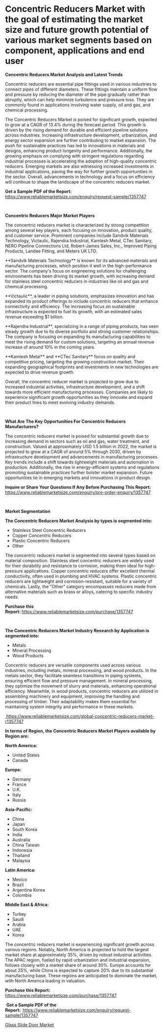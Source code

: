 <p><h1>Concentric Reducers Market with the goal of estimating the market size and future growth potential of various market segments based on component, applications and end user</h1></p><p><strong>Concentric Reducers Market Analysis and Latest Trends</strong></p>
<p><p>Concentric reducers are essential pipe fittings used in various industries to connect pipes of different diameters. These fittings maintain a uniform flow and pressure by reducing the diameter of the pipe gradually rather than abruptly, which can help minimize turbulence and pressure loss. They are commonly found in applications involving water supply, oil and gas, and chemical processing.</p><p>The Concentric Reducers Market is poised for significant growth, expected to grow at a CAGR of 13.4% during the forecast period. This growth is driven by the rising demand for durable and efficient pipeline solutions across industries. Increasing infrastructure development, urbanization, and energy sector expansion are further contributing to market expansion. The push for sustainable practices has led to innovations in materials and designs, enhancing product longevity and performance. Additionally, the growing emphasis on complying with stringent regulations regarding industrial processes is accelerating the adoption of high-quality concentric reducers. Emerging markets are also witnessing increased investments in industrial applications, paving the way for further growth opportunities in the sector. Overall, advancements in technology and a focus on efficiency will continue to shape the landscape of the concentric reducers market.</p></p>
<p><strong>Get a Sample PDF of the Report:&nbsp;</strong> <a href="https://www.reliablemarketsize.com/enquiry/request-sample/1357747?utm_campaign=2626&utm_medium=2&utm_source=Github&utm_content=ia&utm_term=08042025&utm_id=concentric-reducers">https://www.reliablemarketsize.com/enquiry/request-sample/1357747</a></p>
<p>&nbsp;</p>
<p><strong>Concentric Reducers Major Market Players</strong></p>
<p><p>The concentric reducers market is characterized by strong competition among several key players, each focusing on innovation, product quality, and customer service. Prominent companies include Sandvik Materials Technology, Victaulic, Rajendra Industrial, Kamlesh Metal, CTec Sanitary, NERO Pipeline Connections Ltd, Robert-James Sales, Inc., Improved Piping Products, Landee Fitting, and Meters UK LTD.</p><p>**Sandvik Materials Technology** is known for its advanced materials and manufacturing processes, which position it well in the high-performance sector. The company's focus on engineering solutions for challenging environments has been driving its market growth, with increasing demand for stainless steel concentric reducers in industries like oil and gas and chemical processing.</p><p>**Victaulic**, a leader in piping solutions, emphasizes innovation and has expanded its product offerings to include concentric reducers that enhance connectivity and efficiency. The increasing focus on sustainable infrastructure is expected to fuel its growth, with an estimated sales revenue exceeding $1 billion.</p><p>**Rajendra Industrial**, specializing in a range of piping products, has seen steady growth due to its diverse portfolio and strong customer relationships. The company is focusing on expanding its manufacturing capabilities to meet the rising demand for custom solutions, targeting an annual revenue increase of around 10% in the coming years.</p><p>**Kamlesh Metal** and **CTec Sanitary** focus on quality and competitive pricing, targeting the growing construction market. Their expanding geographical footprints and investments in new technologies are expected to drive revenue growth.</p><p>Overall, the concentric reducer market is projected to grow due to increased industrial activities, infrastructure development, and a shift towards more efficient manufacturing processes. Companies are likely to experience significant growth opportunities as they innovate and expand their product lines to meet evolving industry demands.</p></p>
<p>&nbsp;</p>
<p><strong>What Are The Key Opportunities For Concentric Reducers Manufacturers?</strong></p>
<p><p>The concentric reducers market is poised for substantial growth due to increasing demand in sectors such as oil and gas, water treatment, and construction. Valued at approximately USD 1.5 billion in 2022, the market is projected to grow at a CAGR of around 5% through 2030, driven by infrastructure development and advancements in manufacturing processes. Key trends include a shift towards lightweight materials and automation in production. Additionally, the rise in energy-efficient systems and regulations promoting sustainable practices further bolster market expansion. Future opportunities lie in emerging markets and innovations in product design.</p></p>
<p><strong>Inquire or Share Your Questions If Any Before Purchasing This Report:</strong> <a href="https://www.reliablemarketsize.com/enquiry/pre-order-enquiry/1357747?utm_campaign=2626&utm_medium=2&utm_source=Github&utm_content=ia&utm_term=08042025&utm_id=concentric-reducers">https://www.reliablemarketsize.com/enquiry/pre-order-enquiry/1357747</a></p>
<p>&nbsp;</p>
<p><strong>Market Segmentation</strong></p>
<p><strong>The Concentric Reducers Market Analysis by types is segmented into:</strong></p>
<p><ul><li>Stainless Steel Concentric Reducers</li><li>Copper Concentric Reducers</li><li>Plastic Concentric Reducers</li><li>Other</li></ul></p>
<p><p>The concentric reducers market is segmented into several types based on material composition. Stainless steel concentric reducers are widely used for their durability and resistance to corrosion, making them ideal for high-pressure applications. Copper concentric reducers offer excellent thermal conductivity, often used in plumbing and HVAC systems. Plastic concentric reducers are lightweight and corrosion-resistant, suitable for a variety of chemicals. Lastly, the "Other" category encompasses reducers made from alternative materials such as brass or alloys, catering to specific industry needs.</p></p>
<p><strong>Purchase this Report:&nbsp;</strong><a href="https://www.reliablemarketsize.com/purchase/1357747?utm_campaign=2626&utm_medium=2&utm_source=Github&utm_content=ia&utm_term=08042025&utm_id=concentric-reducers">https://www.reliablemarketsize.com/purchase/1357747</a></p>
<p>&nbsp;</p>
<p><strong>The Concentric Reducers Market Industry Research by Application is segmented into:</strong></p>
<p><ul><li>Metals</li><li>Mineral Processing</li><li>Wood Products</li></ul></p>
<p><p>Concentric reducers are versatile components used across various industries, including metals, mineral processing, and wood products. In the metals sector, they facilitate seamless transitions in piping systems, ensuring efficient flow and pressure management. In mineral processing, they optimize the movement of slurry and materials, enhancing operational efficiency. Meanwhile, in wood products, concentric reducers are utilized in assembling machinery and equipment, improving the handling and processing of timber. Their adaptability makes them essential for maintaining system integrity and performance in these markets.</p></p>
<p><a href="https://www.reliablemarketsize.com/global-concentric-reducers-market-r1357747?utm_campaign=2626&utm_medium=2&utm_source=Github&utm_content=ia&utm_term=08042025&utm_id=concentric-reducers">&nbsp;https://www.reliablemarketsize.com/global-concentric-reducers-market-r1357747</a></p>
<p><strong>In terms of Region, the Concentric Reducers Market Players available by Region are:</strong></p>
<p>
    <p> <strong> North America: </strong>
        <ul>
            <li>United States</li>
            <li>Canada</li>
        </ul>
        </p> 
    <p> <strong> Europe: </strong>
        <ul>
            <li>Germany</li>
            <li>France</li>
            <li>U.K.</li>
            <li>Italy</li>
            <li>Russia</li>
        </ul>
        </p> 
    <p> <strong> Asia-Pacific: </strong>
        <ul>
            <li>China</li>
            <li>Japan</li>
            <li>South Korea</li>
            <li>India</li>
            <li>Australia</li>
            <li>China Taiwan</li>
            <li>Indonesia</li>
            <li>Thailand</li>
            <li>Malaysia</li>
        </ul>
        </p> 
    <p> <strong> Latin America: </strong>
        <ul>
            <li>Mexico</li>
            <li>Brazil</li>
            <li>Argentina Korea</li>
            <li>Colombia</li>
        </ul>
        </p> 
    <p> <strong> Middle East & Africa: </strong>
        <ul>
            <li>Turkey</li>
            <li>Saudi</li>
            <li>Arabia</li>
            <li>UAE</li>
            <li>Korea</li>
        </ul>
    </p>
    </p>
<p><p>The concentric reducers market is experiencing significant growth across various regions. Notably, North America is projected to hold the largest market share at approximately 35%, driven by robust industrial activities. The APAC region, fueled by rapid urbanization and industrial expansion, follows closely with a market share of around 30%. Europe accounts for about 25%, while China is expected to capture 20% due to its substantial manufacturing base. These regions are anticipated to dominate the market, with North America leading in valuation.</p></p>
<p><strong>Purchase this Report: </strong><a href="https://www.reliablemarketsize.com/purchase/1357747?utm_campaign=2626&utm_medium=2&utm_source=Github&utm_content=ia&utm_term=08042025&utm_id=concentric-reducers">https://www.reliablemarketsize.com/purchase/1357747</a></p>
<p>&nbsp;<strong>Get a Sample PDF of the Report:&nbsp;&nbsp;</strong><a href="https://www.reliablemarketsize.com/enquiry/request-sample/1357747?utm_campaign=2626&utm_medium=2&utm_source=Github&utm_content=ia&utm_term=08042025&utm_id=concentric-reducers">https://www.reliablemarketsize.com/enquiry/request-sample/1357747</a></p>
<p><strong></strong></p>
<p><p><a href="https://github.com/ccreola81/Market-Research-Report-List-1/blob/main/glass-slide-door-market.md?utm_campaign=2626&utm_medium=2&utm_source=Github&utm_content=ia&utm_term=08042025&utm_id=concentric-reducers">Glass Slide Door Market</a></p></p>